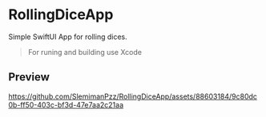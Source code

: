 # RollingDiceApp

Simple SwiftUI App for rolling dices.

> For runing and building use Xcode

## Preview


https://github.com/SlemimanPzz/RollingDiceApp/assets/88603184/9c80dc0b-ff50-403c-bf3d-47e7aa2c21aa

